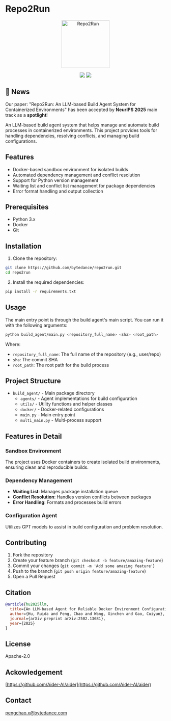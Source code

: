# Repo2Run
<p align="center">
  <img width="150" alt="Repo2Run" src="https://github.com/user-attachments/assets/b7ee9681-d05b-468f-bbef-3040d8c6683b" />
</p>

<p align="center">
  <a href="https://arxiv.org/abs/2502.13681"><img src="https://img.shields.io/badge/cs.SE-arXiv%3A2502.13681-B31B1B.svg"></a>
  <a href="https://opensource.org/licenses/Apache-2.0"><img src="https://img.shields.io/badge/License-Apache_2.0-blue.svg"></a>
</p>

## 🚀 News
Our paper: "Repo2Run: An LLM-based Build Agent System for Containerized Environments" has been accepted by **NeurIPS 2025** main track as a **spotlight**!

An LLM-based build agent system that helps manage and automate build processes in containerized environments. This project provides tools for handling dependencies, resolving conflicts, and managing build configurations.

## Features

- Docker-based sandbox environment for isolated builds
- Automated dependency management and conflict resolution
- Support for Python version management
- Waiting list and conflict list management for package dependencies
- Error format handling and output collection

## Prerequisites

- Python 3.x
- Docker
- Git

## Installation

1. Clone the repository:
```bash
git clone https://github.com/bytedance/repo2run.git
cd repo2run
```

2. Install the required dependencies:
```bash
pip install -r requirements.txt
```

## Usage

The main entry point is through the build agent's main script. You can run it with the following arguments:

```bash
python build_agent/main.py <repository_full_name> <sha> <root_path>
```

Where:
- `repository_full_name`: The full name of the repository (e.g., user/repo)
- `sha`: The commit SHA
- `root_path`: The root path for the build process

## Project Structure

- `build_agent/` - Main package directory
  - `agents/` - Agent implementations for build configuration
  - `utils/` - Utility functions and helper classes
  - `docker/` - Docker-related configurations
  - `main.py` - Main entry point
  - `multi_main.py` - Multi-process support

## Features in Detail

### Sandbox Environment
The project uses Docker containers to create isolated build environments, ensuring clean and reproducible builds.

### Dependency Management
- **Waiting List**: Manages package installation queue
- **Conflict Resolution**: Handles version conflicts between packages
- **Error Handling**: Formats and processes build errors

### Configuration Agent
Utilizes GPT models to assist in build configuration and problem resolution.

## Contributing

1. Fork the repository
2. Create your feature branch (`git checkout -b feature/amazing-feature`)
3. Commit your changes (`git commit -m 'Add some amazing feature'`)
4. Push to the branch (`git push origin feature/amazing-feature`)
5. Open a Pull Request

## Citation

```bibtex
@article{hu2025llm,
  title={An LLM-based Agent for Reliable Docker Environment Configuration},
  author={Hu, Ruida and Peng, Chao and Wang, Xinchen and Gao, Cuiyun},
  journal={arXiv preprint arXiv:2502.13681},
  year={2025}
}
```

## License

Apache-2.0

## Ackowledgement

[https://github.com/Aider-AI/aider](https://github.com/Aider-AI/aider)

## Contact

pengchao.x@bytedance.com
